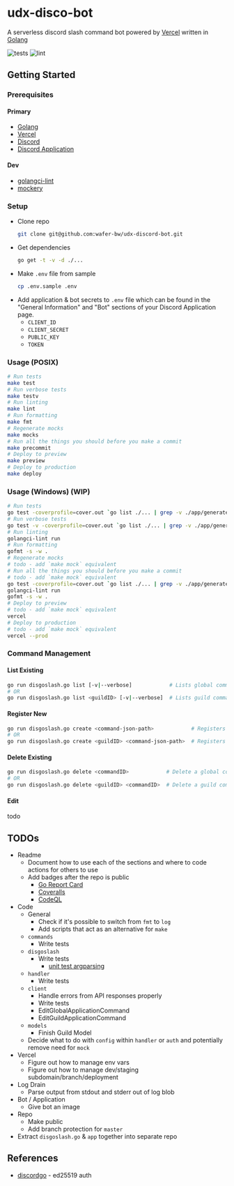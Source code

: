 # udx-disco-bot
A serverless discord slash command bot powered by [Vercel](https://vercel.com/) written in [Golang](https://golang.org/)

![tests](https://github.com/wafer-bw/udx-discord-bot/workflows/tests/badge.svg)
![lint](https://github.com/wafer-bw/udx-discord-bot/workflows/lint/badge.svg)

## Getting Started

### Prerequisites
#### Primary
* [Golang](https://golang.org/dl/)
* [Vercel](https://vercel.com/)
* [Discord](https://discord.com/)
* [Discord Application](https://discord.com/developers/applications)

#### Dev
* [golangci-lint](https://golangci-lint.run/usage/install/#local-installation)
* [mockery](https://github.com/vektra/mockery)

### Setup
- Clone repo
    ```sh
    git clone git@github.com:wafer-bw/udx-discord-bot.git
    ```
- Get dependencies
    ```sh
    go get -t -v -d ./...
    ```
- Make `.env` file from sample
    ```sh
    cp .env.sample .env
    ```
- Add application & bot secrets to `.env` file which can be found in the "General Information" and "Bot" sections of your Discord Application page.
    - `CLIENT_ID`
    - `CLIENT_SECRET`
    - `PUBLIC_KEY`
    - `TOKEN`

### Usage (POSIX)
```sh
# Run tests
make test
# Run verbose tests
make testv
# Run linting
make lint
# Run formatting
make fmt
# Regenerate mocks
make mocks
# Run all the things you should before you make a commit
make precommit
# Deploy to preview
make preview
# Deploy to production
make deploy
```

### Usage (Windows) (WIP)
```sh
# Run tests
go test -coverprofile=cover.out `go list ./... | grep -v ./app/generatedmocks`
# Run verbose tests
go test -v -coverprofile=cover.out `go list ./... | grep -v ./app/generatedmocks`
# Run linting
golangci-lint run
# Run formatting
gofmt -s -w .
# Regenerate mocks
# todo - add `make mock` equivalent
# Run all the things you should before you make a commit
# todo - add `make mock` equivalent
go test -coverprofile=cover.out `go list ./... | grep -v ./app/generatedmocks`
golangci-lint run
gofmt -s -w .
# Deploy to preview
# todo - add `make mock` equivalent
vercel
# Deploy to production
# todo - add `make mock` equivalent
vercel --prod
```

### Command Management

#### List Existing
```sh
go run disgoslash.go list [-v|--verbose]            # Lists global commands
# OR
go run disgoslash.go list <guildID> [-v|--verbose]  # Lists guild commands
```

#### Register New
```sh
go run disgoslash.go create <command-json-path>            # Registers a global command
# OR
go run disgoslash.go create <guildID> <command-json-path>  # Registers a guild command
```

#### Delete Existing
```sh
go run disgoslash.go delete <commandID>            # Delete a global command
# OR
go run disgoslash.go delete <guildID> <commandID>  # Delete a guild command
```

#### Edit
todo

## TODOs
* Readme
    * Document how to use each of the sections and where to code actions for others to use
    * Add badges after the repo is public
        * [Go Report Card](https://goreportcard.com/)
        * [Coveralls](https://coveralls.io/)
        * [CodeQL](https://github.com/wafer-bw/udx-disco-bot/security)
* Code
    * General
        * Check if it's possible to switch from `fmt` to `log`
        * Add scripts that act as an alternative for `make`
    * `commands`
        * Write tests
    * `disgoslash`
        * Write tests
            * [unit test argparsing](https://github.com/docopt/docopt.go/blob/master/examples/unit_test/unit_test.go)
    * `handler`
        * Write tests
    * `client`
        * Handle errors from API responses properly
        * Write tests
        * EditGlobalApplicationCommand
        * EditGuildApplicationCommand
    * `models`
        * Finish Guild Model
    * Decide what to do with `config` within `handler` or `auth` and potentially remove need for `mock`
* Vercel
    * Figure out how to manage env vars
    * Figure out how to manage dev/staging subdomain/branch/deployment
* Log Drain
    * Parse output from stdout and stderr out of log blob
* Bot / Application
    * Give bot an image
* Repo
    * Make public
    * Add branch protection for `master`
* Extract `disgoslash.go` & `app` together into separate repo

## References
* [discordgo](https://github.com/bwmarrin/discordgo) - ed25519 auth
